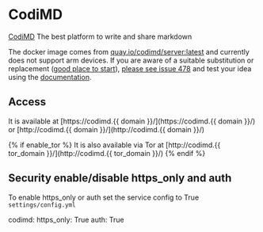 # CodiMD

[CodiMD](https://demo.codimd.org/) The best platform to write and share markdown

The docker image comes from [quay.io/codimd/server:latest](https://quay.io/repository/codimd/server?tag=latest&tab=tags) 
and currently does not support arm devices. 
If you are aware of a suitable substitution or replacement ([good place to start](https://hub.docker.com/search?q=codimd&type=image&architecture=arm%2Carm64)),
 [please see issue 478](https://gitlab.com/NickBusey/HomelabOS/-/issues/478) 
and test your idea using the [documentation](https://homelabos.com/docs/development/adding_services/).

## Access

It is available at [https://codimd.{{ domain }}/](https://codimd.{{ domain }}/) or [http://codimd.{{ domain }}/](http://codimd.{{ domain }}/)

{% if enable_tor %}
It is also available via Tor at [http://codimd.{{ tor_domain }}/](http://codimd.{{ tor_domain }}/)
{% endif %}

## Security enable/disable https_only and auth

To enable https_only or auth set the service config to True
`settings/config.yml`

codimd:
  https_only: True
  auth: True
